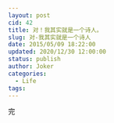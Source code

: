 ```yaml
---
layout: post
cid: 42
title: 对！我其实就是一个诗人。
slug: 对-我其实就是一个诗人
date: 2015/05/09 18:22:00
updated: 2020/12/30 12:00:00
status: publish
author: Joker
categories: 
  - Life
tags: 
---
```



完